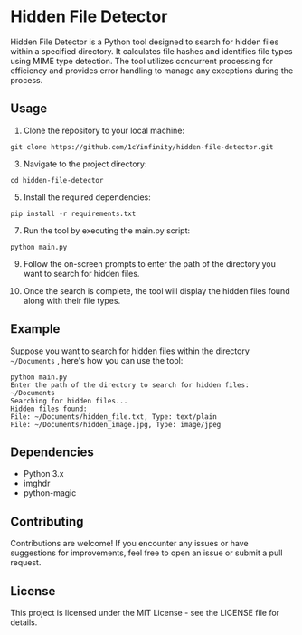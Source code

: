 # Hidden File Detector

Hidden File Detector is a Python tool designed to search for hidden files within a specified directory. It calculates file hashes and identifies file types using MIME type detection. The tool utilizes concurrent processing for efficiency and provides error handling to manage any exceptions during the process.

## Usage

1. Clone the repository to your local machine:</br>
```
git clone https://github.com/1cYinfinity/hidden-file-detector.git
```

3. Navigate to the project directory:</br>
  ```
cd hidden-file-detector
```

5. Install the required dependencies:</br>
  ```
pip install -r requirements.txt
```

7. Run the tool by executing the main.py script:</br>
  ```
python main.py
```

9. Follow the on-screen prompts to enter the path of the directory you want to search for hidden files.

10. Once the search is complete, the tool will display the hidden files found along with their file types.

## Example

Suppose you want to search for hidden files within the directory `~/Documents` , here's how you can use the tool:</br>
```
python main.py
Enter the path of the directory to search for hidden files: ~/Documents
Searching for hidden files...
Hidden files found:
File: ~/Documents/hidden_file.txt, Type: text/plain
File: ~/Documents/hidden_image.jpg, Type: image/jpeg
```

## Dependencies

* Python 3.x
* imghdr
* python-magic

## Contributing

Contributions are welcome! If you encounter any issues or have suggestions for improvements, feel free to open an issue or submit a pull request.

## License

This project is licensed under the MIT License - see the LICENSE file for details.
